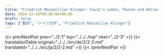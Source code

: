 ```yaml
---
title: "Friedrich Maximillian Klinger: Faust's Leben, Thaten und Höllenfahrt (1799) - 第二巻 第二章"
date: 2024-12-30T00:00:00+09:00
draft: false
tags: ["翻訳", "ドイツ文学", "Friedrich Maximilian Klinger"]
---
```


{{< prevNextPair prev="../2-1" top="../../../top" next="../2-3" >}}
{{< translationTable original="../../../src/de/2/2-2.md" translated="../../../src/ja/2/2-2.md" >}}
{{< /prevNextPair >}}